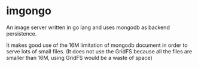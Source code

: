 imgongo
=======

An image server written in go lang and uses mongodb as backend persistence.

It makes good use of the 16M limitation of mongodb document in order to serve
lots of small files. (It does not use the GridFS because all the files are
smaller than 16M, using GridFS would be a waste of space)